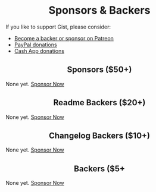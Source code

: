 <h1 align="center">Sponsors &amp; Backers</h1>

If you like to support Gist, please consider:

- [Become a backer or sponsor on Patreon](https://www.patreon.com/kenhowardpdx)
- [PayPal donations](https://www.paypal.me/kenhowardpdx)
- [Cash App donations](https://cash.me/$kenhowardpdx)

<h2 align="center">Sponsors ($50+)</h2>

None yet. [Sponsor Now](https://www.patreon.com/join/kenhowardpdx/checkout?rid=3125612)

<h2 align="center">Readme Backers ($20+)</h2>

None yet. [Sponsor Now](https://www.patreon.com/join/kenhowardpdx/checkout?rid=3125610)

<h2 align="center">Changelog Backers ($10+)</h2>

None yet. [Sponsor Now](https://www.patreon.com/join/kenhowardpdx/checkout?rid=3125605)

<h2 align="center">Backers ($5+</h2>

None yet. [Sponsor Now](https://www.patreon.com/join/kenhowardpdx/checkout?rid=3125592)